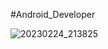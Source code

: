 #Android_Developer

![20230224_213825](https://user-images.githubusercontent.com/88969018/221368902-39c0f353-c865-442a-8b9d-1c12c07673b6.jpg)
